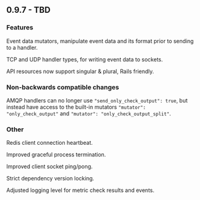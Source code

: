 ## 0.9.7 - TBD

### Features

Event data mutators, manipulate event data and its format prior to
sending to a handler.

TCP and UDP handler types, for writing event data to sockets.

API resources now support singular & plural, Rails friendly.

### Non-backwards compatible changes

AMQP handlers can no longer use `"send_only_check_output": true`, but
instead have access to the built-in mutators `"mutator": "only_check_output"` and
`"mutator": "only_check_output_split"`.

### Other

Redis client connection heartbeat.

Improved graceful process termination.

Improved client socket ping/pong.

Strict dependency version locking.

Adjusted logging level for metric check results and events.
